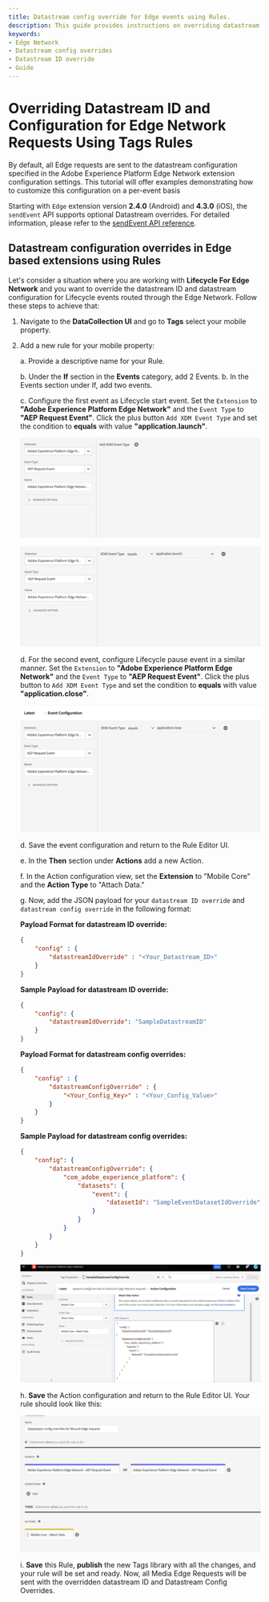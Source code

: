 ```yaml
---
title: Datastream config override for Edge events using Rules.
description: This guide provides instructions on overriding datastream ID and datastream configuration for Edge Network Requests that are not initiated by the sendEvent API, all accomplished through Tags Rules.
keywords:
- Edge Network
- Datastream config overrides
- Datastream ID override
- Guide
---
```


# Overriding Datastream ID and Configuration for Edge Network Requests Using Tags Rules

By default, all Edge requests are sent to the datastream configuration specified in the Adobe Experience Platform Edge Network extension configuration settings. This tutorial will offer examples demonstrating how to customize this configuration on a per-event basis

<InlineAlert variant="info" slots="text"/>

Starting with `Edge` extension version **2.4.0** (Android) and **4.3.0** (iOS), the `sendEvent` API supports optional Datastream overrides. For detailed information, please refer to the [sendEvent API reference](./api-reference.md#sendEvent).

## Datastream configuration overrides in Edge based extensions using Rules

Let's consider a situation where you are working with **Lifecycle For Edge Network** and you want to override the datastream ID and datastream configuration for Lifecycle events routed through the Edge Network. Follow these steps to achieve that:

1. Navigate to the **DataCollection UI** and go to **Tags** select your mobile property.

2. Add a new rule for your mobile property:

    a. Provide a descriptive name for your Rule.

    b. Under the **If** section in the **Events** category, add 2 Events.
    b. In the Events section under If, add two events.

    c. Configure the first event as Lifecycle start event. Set the `Extension` to **"Adobe Experience Platform Edge Network"** and the `Event Type` to **"AEP Request Event"**. Click the plus button `Add XDM Event Type` and set the condition to **equals** with value **"application.launch"**.

    ![Add XDM Event Type](../assets/configOverrides/add-xdm-event-type.png)

    ![Sample Event configuration for Rule](../assets/configOverrides/if-event-application-launch.png)

    d. For the second event, configure Lifecycle pause event in a similar manner. Set the `Extension` to **"Adobe Experience Platform Edge Network"** and the `Event Type` to **"AEP Request Event"**. Click the plus button to `Add XDM Event Type` and set the condition to **equals** with value **"application.close"**.

    ![Sample Event configuration for Rule](../assets/configOverrides/if-event-application-close.png)

    d. Save the event configuration and return to the Rule Editor UI.

    e. In the **Then** section under **Actions** add a new Action.

    f. In the Action configuration view, set the **Extension** to "Mobile Core" and the **Action Type** to "Attach Data."

    g. Now, add the JSON payload for your `datastream ID override` and `datastream config override` in the following format:

    **Payload Format for datastream ID override:**

    ```json
    {
        "config" : {
            "datastreamIdOverride" : "<Your_Datastream_ID>"
        }
    }
    ```

    **Sample Payload for datastream ID override:**

    ```json
    {
        "config": {
            "datastreamIdOverride": "SampleDatastreamID"
        }
    }
    ```

    **Payload Format for datastream config overrides:**

    ```json
    {
        "config" : {
            "datastreamConfigOverride" : {
                "<Your_Config_Key>" : "<Your_Config_Value>"
            }
        }
    }
    ```

    **Sample Payload for datastream config overrides:**

    ```json
    {
        "config": {
            "datastreamConfigOverride": {
                "com_adobe_experience_platform": {
                    "datasets": {
                        "event": {
                            "datasetId": "SampleEventDatasetIdOverride"
                        }
                    }
                }
            }
        }
    }
    ```

    ![Rules Action configuration](../assets/configOverrides/rule-action-attach-configOverride-payload.png)

    h. **Save** the Action configuration and return to the Rule Editor UI. Your rule should look like this:

    ![File Rules configuration](../assets/configOverrides/final-rule-configoverrides.png)

    i. **Save** this Rule, **publish** the new Tags library with all the changes, and your rule will be set and ready. Now, all Media Edge Requests will be sent with the overridden datastream ID and Datastream Config Overrides.
